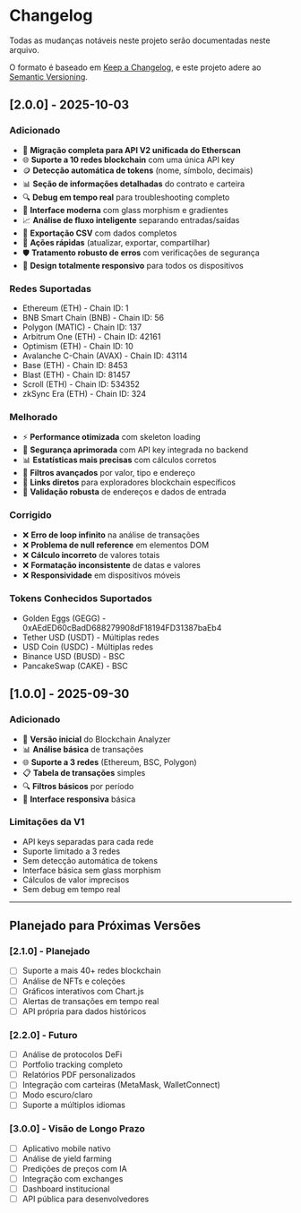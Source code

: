 # Changelog

Todas as mudanças notáveis neste projeto serão documentadas neste arquivo.

O formato é baseado em [Keep a Changelog](https://keepachangelog.com/pt-BR/1.0.0/),
e este projeto adere ao [Semantic Versioning](https://semver.org/spec/v2.0.0.html).

## [2.0.0] - 2025-10-03

### Adicionado
- 🚀 **Migração completa para API V2 unificada do Etherscan**
- 🌐 **Suporte a 10 redes blockchain** com uma única API key
- 🪙 **Detecção automática de tokens** (nome, símbolo, decimais)
- 📊 **Seção de informações detalhadas** do contrato e carteira
- 🔍 **Debug em tempo real** para troubleshooting completo
- 🎨 **Interface moderna** com glass morphism e gradientes
- 📈 **Análise de fluxo inteligente** separando entradas/saídas
- 💾 **Exportação CSV** com dados completos
- 🔧 **Ações rápidas** (atualizar, exportar, compartilhar)
- 🛡️ **Tratamento robusto de erros** com verificações de segurança
- 📱 **Design totalmente responsivo** para todos os dispositivos

### Redes Suportadas
- Ethereum (ETH) - Chain ID: 1
- BNB Smart Chain (BNB) - Chain ID: 56
- Polygon (MATIC) - Chain ID: 137
- Arbitrum One (ETH) - Chain ID: 42161
- Optimism (ETH) - Chain ID: 10
- Avalanche C-Chain (AVAX) - Chain ID: 43114
- Base (ETH) - Chain ID: 8453
- Blast (ETH) - Chain ID: 81457
- Scroll (ETH) - Chain ID: 534352
- zkSync Era (ETH) - Chain ID: 324

### Melhorado
- ⚡ **Performance otimizada** com skeleton loading
- 🔐 **Segurança aprimorada** com API key integrada no backend
- 📊 **Estatísticas mais precisas** com cálculos corretos
- 🎯 **Filtros avançados** por valor, tipo e endereço
- 🔗 **Links diretos** para exploradores blockchain específicos
- 📝 **Validação robusta** de endereços e dados de entrada

### Corrigido
- ❌ **Erro de loop infinito** na análise de transações
- ❌ **Problema de null reference** em elementos DOM
- ❌ **Cálculo incorreto** de valores totais
- ❌ **Formatação inconsistente** de datas e valores
- ❌ **Responsividade** em dispositivos móveis

### Tokens Conhecidos Suportados
- Golden Eggs (GEGG) - 0xAEdED60cBadD688279908dF18194FD31387baEb4
- Tether USD (USDT) - Múltiplas redes
- USD Coin (USDC) - Múltiplas redes
- Binance USD (BUSD) - BSC
- PancakeSwap (CAKE) - BSC

## [1.0.0] - 2025-09-30

### Adicionado
- 🎯 **Versão inicial** do Blockchain Analyzer
- 📊 **Análise básica** de transações
- 🌐 **Suporte a 3 redes** (Ethereum, BSC, Polygon)
- 📋 **Tabela de transações** simples
- 🔍 **Filtros básicos** por período
- 📱 **Interface responsiva** básica

### Limitações da V1
- API keys separadas para cada rede
- Suporte limitado a 3 redes
- Sem detecção automática de tokens
- Interface básica sem glass morphism
- Cálculos de valor imprecisos
- Sem debug em tempo real

---

## Planejado para Próximas Versões

### [2.1.0] - Planejado
- [ ] Suporte a mais 40+ redes blockchain
- [ ] Análise de NFTs e coleções
- [ ] Gráficos interativos com Chart.js
- [ ] Alertas de transações em tempo real
- [ ] API própria para dados históricos

### [2.2.0] - Futuro
- [ ] Análise de protocolos DeFi
- [ ] Portfolio tracking completo
- [ ] Relatórios PDF personalizados
- [ ] Integração com carteiras (MetaMask, WalletConnect)
- [ ] Modo escuro/claro
- [ ] Suporte a múltiplos idiomas

### [3.0.0] - Visão de Longo Prazo
- [ ] Aplicativo mobile nativo
- [ ] Análise de yield farming
- [ ] Predições de preços com IA
- [ ] Integração com exchanges
- [ ] Dashboard institucional
- [ ] API pública para desenvolvedores
